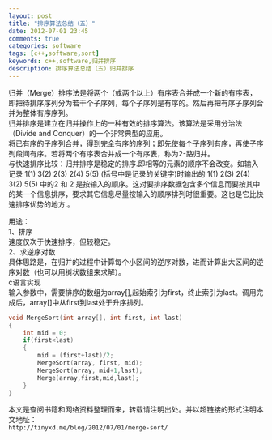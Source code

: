```yaml
---
layout: post
title: "排序算法总结（五）"
date: 2012-07-01 23:45
comments: true
categories: software
tags: [c++,software,sort]
keywords: c++,software,归并排序
description: 排序算法总结（五）归并排序
---
```

归并（Merge）排序法是将两个（或两个以上）有序表合并成一个新的有序表，即把待排序序列分为若干个子序列，每个子序列是有序的。然后再把有序子序列合并为整体有序序列。   
归并排序是建立在归并操作上的一种有效的排序算法。该算法是采用分治法（Divide and Conquer）的一个非常典型的应用。   
将已有序的子序列合并，得到完全有序的序列；即先使每个子序列有序，再使子序列段间有序。若将两个有序表合并成一个有序表，称为2-路归并。   
与快速排序比较：归并排序是稳定的排序.即相等的元素的顺序不会改变。如输入记录 1(1) 3(2) 2(3) 2(4) 5(5) (括号中是记录的关键字)时输出的 1(1) 2(3) 2(4) 3(2) 5(5) 中的2 和 2 是按输入的顺序。这对要排序数据包含多个信息而要按其中的某一个信息排序，要求其它信息尽量按输入的顺序排列时很重要。这也是它比快速排序优势的地方.。   
<!--more-->
用途：   
1、排序   
速度仅次于快速排序，但较稳定。   
2、求逆序对数   
具体思路是，在归并的过程中计算每个小区间的逆序对数，进而计算出大区间的逆序对数（也可以用树状数组来求解）。   
c语言实现    
输入参数中，需要排序的数组为array[],起始索引为first，终止索引为last。调用完成后，array[]中从first到last处于升序排列。    
``` c 归并算法（Merge sort）
void MergeSort(int array[], int first, int last)
{
	int mid = 0;
	if(first<last)
	{
		mid = (first+last)/2;
		MergeSort(array, first, mid);
		MergeSort(array, mid+1,last);
		Merge(array,first,mid,last);
	}
} 
```
本文是查阅书籍和网络资料整理而来，转载请注明出处。并以超链接的形式注明本文地址：   
`http://tinyxd.me/blog/2012/07/01/merge-sort/`   

